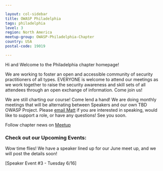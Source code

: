 ```yaml
---

layout: col-sidebar
title: OWASP Philadelphia
tags: philadelphia
level: 3
region: North America
meetup-group: OWASP-Philadelphia-Chapter
country: USA
postal-code: 19019

---
```

Hi and Welcome to the Philadelphia chapter homepage! 

We are working to foster an open and accessible community of security practitioners of all types. EVERYONE is welcome to attend our meetings as we work together to raise the security awareness and skill sets of all attendees through an open exchange of information. Come join us!

We are still charting our course! Come lend a hand! We are doing monthly meetings that will be alternating between Speakers and our own TBD OWASP Project. Please <a href="mailto:higgs.json@owasp.org">email Matt</a> if you are interested in speaking, would like to support a role, or have any questions! See you soon.

Follow chapter news on [Meetup](https://www.meetup.com/owasp-philadelphia-chapter/)

### Check out our Upcoming Events:

Wow time flies! We have a speaker lined up for our June meet up, and we will post the details soon!

[Speaker Event #3 - Tuesday 6/16]
